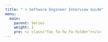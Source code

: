 ```yaml
---
title: " > Software Engineer Interview Guide"
menu:
  main:
    parent: Series
    weight: 1
    pre: <i class="fas fa-fw fa-folder"></i>
---
```

